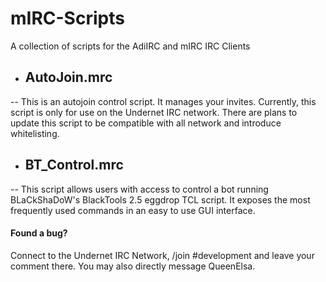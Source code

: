 # mIRC-Scripts
A collection of scripts for the AdiIRC and mIRC IRC Clients

- ## AutoJoin.mrc
-- This is an autojoin control script. It manages your invites. Currently, this script is only for use on the Undernet IRC network. There are plans to update this script to be compatible with all network and introduce whitelisting. 
- ## BT_Control.mrc
-- This script allows users with access to control a bot running BLaCkShaDoW's BlackTools 2.5 eggdrop TCL script. It exposes the most frequently used commands in an easy to use GUI interface. 


#### Found a bug?
Connect to the Undernet IRC Network, /join #development and leave your comment there. 
You may also directly message QueenElsa.
